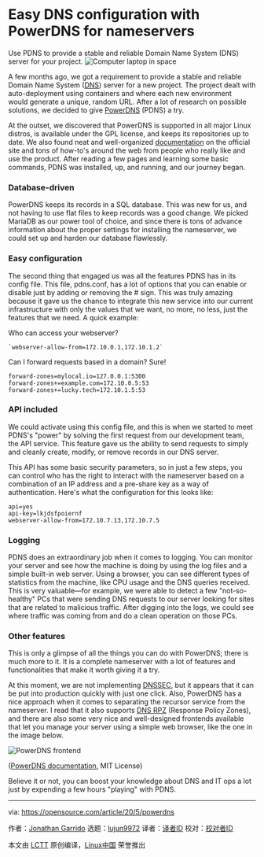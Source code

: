 [#]: collector: (lujun9972)
[#]: translator: (geekpi)
[#]: reviewer: ( )
[#]: publisher: ( )
[#]: url: ( )
[#]: subject: (Easy DNS configuration with PowerDNS for nameservers)
[#]: via: (https://opensource.com/article/20/5/powerdns)
[#]: author: (Jonathan Garrido https://opensource.com/users/jgarrido)

Easy DNS configuration with PowerDNS for nameservers
======
Use PDNS to provide a stable and reliable Domain Name System (DNS)
server for your project.
![Computer laptop in space][1]

A few months ago, we got a requirement to provide a stable and reliable Domain Name System ([DNS][2]) server for a new project. The project dealt with auto-deployment using containers and where each new environment would generate a unique, random URL. After a lot of research on possible solutions, we decided to give [PowerDNS][3] (PDNS) a try.

At the outset, we discovered that PowerDNS is supported in all major Linux distros, is available under the GPL license, and keeps its repositories up to date. We also found neat and well-organized [documentation][4] on the official site and tons of how-to's around the web from people who really like and use the product. After reading a few pages and learning some basic commands, PDNS was installed, up, and running, and our journey began.

### Database-driven

PowerDNS keeps its records in a SQL database. This was new for us, and not having to use flat files to keep records was a good change. We picked MariaDB as our power tool of choice, and since there is tons of advance information about the proper settings for installing the nameserver, we could set up and harden our database flawlessly.

### Easy configuration

The second thing that engaged us was all the features PDNS has in its config file. This file, pdns.conf, has a lot of options that you can enable or disable just by adding or removing the # sign. This was truly amazing because it gave us the chance to integrate this new service into our current infrastructure with only the values that we want, no more, no less, just the features that we need. A quick example:

Who can access your webserver?


```
`webserver-allow-from=172.10.0.1,172.10.1.2`
```

Can I forward requests based in a domain? Sure!


```
forward-zones=mylocal.io=127.0.0.1:5300
forward-zones+=example.com=172.10.0.5:53
forward-zones+=lucky.tech=172.10.1.5:53
```

### API included

We could activate using this config file, and this is when we started to meet PDNS's "power" by solving the first request from our development team, the API service. This feature gave us the ability to send requests to simply and cleanly create, modify, or remove records in our DNS server.

This API has some basic security parameters, so in just a few steps, you can control who has the right to interact with the nameserver based on a combination of an IP address and a pre-share key as a way of authentication. Here's what the configuration for this looks like:


```
api=yes
api-key=lkjdsfpoiernf
webserver-allow-from=172.10.7.13,172.10.7.5
```

### Logging

PDNS does an extraordinary job when it comes to logging. You can monitor your server and see how the machine is doing by using the log files and a simple built-in web server. Using a browser, you can see different types of statistics from the machine, like CPU usage and the DNS queries received. This is very valuable—for example, we were able to detect a few "not-so-healthy" PCs that were sending DNS requests to our server looking for sites that are related to malicious traffic. After digging into the logs, we could see where traffic was coming from and do a clean operation on those PCs.

### Other features

This is only a glimpse of all the things you can do with PowerDNS; there is much more to it. It is a complete nameserver with a lot of features and functionalities that make it worth giving it a try.

At this moment, we are not implementing [DNSSEC][5], but it appears that it can be put into production quickly with just one click. Also, PowerDNS has a nice approach when it comes to separating the recursor service from the nameserver. I read that it also supports [DNS RPZ][6] (Response Policy Zones), and there are also some very nice and well-designed frontends available that let you manage your server using a simple web browser, like the one in the image below.

![PowerDNS frontend][7]

([PowerDNS documentation][4], MIT License)

Believe it or not, you can boost your knowledge about DNS and IT ops a lot just by expending a few hours "playing" with PDNS.

--------------------------------------------------------------------------------

via: https://opensource.com/article/20/5/powerdns

作者：[Jonathan Garrido][a]
选题：[lujun9972][b]
译者：[译者ID](https://github.com/译者ID)
校对：[校对者ID](https://github.com/校对者ID)

本文由 [LCTT](https://github.com/LCTT/TranslateProject) 原创编译，[Linux中国](https://linux.cn/) 荣誉推出

[a]: https://opensource.com/users/jgarrido
[b]: https://github.com/lujun9972
[1]: https://opensource.com/sites/default/files/styles/image-full-size/public/lead-images/computer_space_graphic_cosmic.png?itok=wu493YbB (Computer laptop in space)
[2]: https://en.wikipedia.org/wiki/Domain_Name_System
[3]: https://www.powerdns.com/opensource.html
[4]: https://doc.powerdns.com/
[5]: https://en.wikipedia.org/wiki/Domain_Name_System_Security_Extensions
[6]: https://dnsrpz.info/
[7]: https://opensource.com/sites/default/files/uploads/pdns.jpg (PowerDNS frontend)

